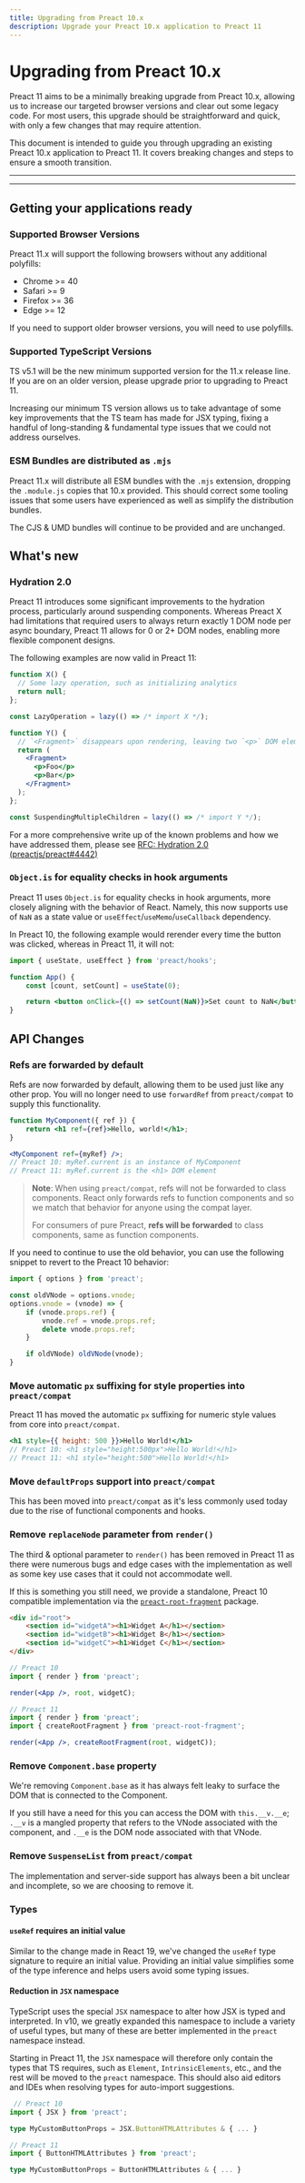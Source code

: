 ```yaml
---
title: Upgrading from Preact 10.x
description: Upgrade your Preact 10.x application to Preact 11
---
```


# Upgrading from Preact 10.x

Preact 11 aims to be a minimally breaking upgrade from Preact 10.x, allowing us to increase our targeted browser versions and clear out some legacy code. For most users, this upgrade should be straightforward and quick, with only a few changes that may require attention.

This document is intended to guide you through upgrading an existing Preact 10.x application to Preact 11. It covers breaking changes and steps to ensure a smooth transition.

---

<toc></toc>

---

## Getting your applications ready

### Supported Browser Versions

Preact 11.x will support the following browsers without any additional polyfills:

- Chrome >= 40
- Safari >= 9
- Firefox >= 36
- Edge >= 12

If you need to support older browser versions, you will need to use polyfills.

### Supported TypeScript Versions

TS v5.1 will be the new minimum supported version for the 11.x release line. If you are on an older version, please upgrade prior to upgrading to Preact 11.

Increasing our minimum TS version allows us to take advantage of some key improvements that the TS team has made for JSX typing, fixing a handful of long-standing & fundamental type issues that we could not address ourselves.

### ESM Bundles are distributed as `.mjs`

Preact 11.x will distribute all ESM bundles with the `.mjs` extension, dropping the `.module.js` copies that 10.x provided. This should correct some tooling issues that some users have experienced as well as simplify the distribution bundles.

The CJS & UMD bundles will continue to be provided and are unchanged.

## What's new

### Hydration 2.0

Preact 11 introduces some significant improvements to the hydration process, particularly around suspending components. Whereas Preact X had limitations that required users to always return exactly 1 DOM node per async boundary, Preact 11 allows for 0 or 2+ DOM nodes, enabling more flexible component designs.

The following examples are now valid in Preact 11:

```jsx
function X() {
  // Some lazy operation, such as initializing analytics
  return null;
};

const LazyOperation = lazy(() => /* import X */);
```

```jsx
function Y() {
  // `<Fragment>` disappears upon rendering, leaving two `<p>` DOM elements
  return (
    <Fragment>
      <p>Foo</p>
      <p>Bar</p>
    </Fragment>
  );
};

const SuspendingMultipleChildren = lazy(() => /* import Y */);
```

For a more comprehensive write up of the known problems and how we have addressed them, please see [RFC: Hydration 2.0 (preactjs/preact#4442)](https://github.com/preactjs/preact/issues/4442)

### `Object.is` for equality checks in hook arguments

Preact 11 uses `Object.is` for equality checks in hook arguments, more closely aligning with the behavior of React. Namely, this now supports use of `NaN` as a state value or `useEffect`/`useMemo`/`useCallback` dependency.

In Preact 10, the following example would rerender every time the button was clicked, whereas in Preact 11, it will not:

```jsx
import { useState, useEffect } from 'preact/hooks';

function App() {
	const [count, setCount] = useState(0);

	return <button onClick={() => setCount(NaN)}>Set count to NaN</button>;
}
```

## API Changes

### Refs are forwarded by default

Refs are now forwarded by default, allowing them to be used just like any other prop. You will no longer need to use `forwardRef` from `preact/compat` to supply this functionality.

```jsx
function MyComponent({ ref }) {
	return <h1 ref={ref}>Hello, world!</h1>;
}

<MyComponent ref={myRef} />;
// Preact 10: myRef.current is an instance of MyComponent
// Preact 11: myRef.current is the <h1> DOM element
```

> **Note**: When using `preact/compat`, refs will not be forwarded to class components. React only forwards refs to function components and so we match that behavior for anyone using the compat layer.
>
> For consumers of pure Preact, **refs will be forwarded** to class components, same as function components.

If you need to continue to use the old behavior, you can use the following snippet to revert to the Preact 10 behavior:

```js
import { options } from 'preact';

const oldVNode = options.vnode;
options.vnode = (vnode) => {
    if (vnode.props.ref) {
        vnode.ref = vnode.props.ref;
        delete vnode.props.ref;
    }

	if oldVNode) oldVNode(vnode);
}
```

### Move automatic `px` suffixing for style properties into `preact/compat`

Preact 11 has moved the automatic `px` suffixing for numeric style values from core into `preact/compat`.

```jsx
<h1 style={{ height: 500 }}>Hello World!</h1>
// Preact 10: <h1 style="height:500px">Hello World!</h1>
// Preact 11: <h1 style="height:500">Hello World!</h1>
```

### Move `defaultProps` support into `preact/compat`

This has been moved into `preact/compat` as it's less commonly used today due to the rise of functional components and hooks.

### Remove `replaceNode` parameter from `render()`

The third & optional parameter to `render()` has been removed in Preact 11 as there were numerous bugs and edge cases with the implementation as well as some key use cases that it could not accommodate well.

If this is something you still need, we provide a standalone, Preact 10 compatible implementation via the [`preact-root-fragment`](https://github.com/preactjs/preact-root-fragment) package.

```html
<div id="root">
	<section id="widgetA"><h1>Widget A</h1></section>
	<section id="widgetB"><h1>Widget B</h1></section>
	<section id="widgetC"><h1>Widget C</h1></section>
</div>
```

```jsx
// Preact 10
import { render } from 'preact';

render(<App />, root, widgetC);

// Preact 11
import { render } from 'preact';
import { createRootFragment } from 'preact-root-fragment';

render(<App />, createRootFragment(root, widgetC));
```

### Remove `Component.base` property

We're removing `Component.base` as it has always felt leaky to surface the DOM that is connected to the Component.

If you still have a need for this you can access the DOM with `this.__v.__e`; `.__v` is a mangled property that refers to the VNode associated with the component, and `.__e` is the DOM node associated with that VNode.

### Remove `SuspenseList` from `preact/compat`

The implementation and server-side support has always been a bit unclear and incomplete, so we are choosing to remove it.

### Types

#### `useRef` requires an initial value

Similar to the change made in React 19, we've changed the `useRef` type signature to require an initial value. Providing an initial value simplifies some of the type inference and helps users avoid some typing issues.

#### Reduction in `JSX` namespace

TypeScript uses the special `JSX` namespace to alter how JSX is typed and interpreted. In v10, we greatly expanded this namespace to include a variety of useful types, but many of these are better implemented in the `preact` namespace instead.

Starting in Preact 11, the `JSX` namespace will therefore only contain the types that TS requires, such as `Element`, `IntrinsicElements`, etc., and the rest will be moved to the `preact` namespace. This should also aid editors and IDEs when resolving types for auto-import suggestions.

```ts
 // Preact 10
import { JSX } from 'preact';

type MyCustomButtonProps = JSX.ButtonHTMLAttributes & { ... }

// Preact 11
import { ButtonHTMLAttributes } from 'preact';

type MyCustomButtonProps = ButtonHTMLAttributes & { ... }
```
